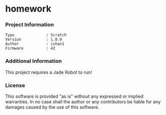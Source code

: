 homework
================



### Project Information
```
Type              : Scratch
Version           : 1.0.0
Author            : ishan1
Firmware          : 42
```

### Additional Information
This project requires a Jade Robot to run!

### License
This software is provided "as is" without any expressed or implied warranties.  In no case shall the author or any contributors be liable for any damages caused by the use of this software.

